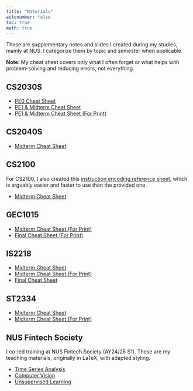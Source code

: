 ```yaml
---
title: "Materials"
autonumber: false
toc: true
math: true
---
```


These are supplementary notes and slides I created during my studies, mainly at NUS. I categorize them by topic and semester when applicable.

**Note**: My cheat sheet covers only what I often forget or what helps with problem-solving and reducing errors, not everything.

## CS2030S

- [PE0 Cheat Sheet](cs2030s/2425s2-pe0.html)
- [PE1 & Midterm Cheat Sheet](cs2030s/2425s2-pe1-midterm.html)
- [PE1 & Midterm Cheat Sheet (For Print)](cs2030s/2425s2-pe1-midterm-print.html)

## CS2040S

- [Midterm Cheat Sheet](cs2040s/2425s2-midterm.pdf)

## CS2100

For CS2100, I also created this [instruction encoding reference sheet](https://github.com/oadultradeepfield/mim-cs2100), which is arguably easier and faster to use than the provided one.

- [Midterm Cheat Sheet](cs2100/2425s2-midterm.pdf)

## GEC1015

- [Midterm Cheat Sheet (For Print)](gec1015/2425s2-midterm.pdf)
- [Final Cheat Sheet (For Print)](gec1015/2425s2-final.pdf)

## IS2218

- [Midterm Cheat Sheet](is2218/2425s2-midterm.html)
- [Midterm Cheat Sheet (For Print)](is2218/2425s2-midterm-print.html)
- [Final Cheat Sheet](is2218/2425s2-final.pdf)

## ST2334

- [Midterm Cheat Sheet](st2334/2425s2-midterm.html)
- [Midterm Cheat Sheet (For Print)](st2334/2425s2-midterm-print.html)

## NUS Fintech Society

I co-led training at NUS Fintech Society (AY24/25 S1). These are my teaching materials, originally in LaTeX, with adapted styling.

- [Time Series Analysis](fintech-society/2425s1-time-series-analysis.html)
- [Computer Vision](https://docs.google.com/presentation/d/1eCp89vVcyKy5r-zyzrHECJUHQ87WC6bSHB2s3xdPJto/edit?usp=sharing)
- [Unsupervised Learning](https://docs.google.com/presentation/d/1s7ZABZ8G3K66UuT3bRozNsq3oDOHjguFZV8j_hml2A0/edit?usp=sharing)
